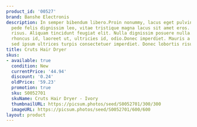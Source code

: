 ```yaml
---
product_id: '00527'
brand: Banshe Electronis
description: In semper bibendum libero.Proin nonummy, lacus eget pulvinar lacinia,
  pede felis dignissim leo, vitae tristique magna lacus sit amet eros. Quisque id
  risus. Aliquam tincidunt feugiat elit. Nulla dignissim posuere nulla. Cras mi nulla,
  rhoncus id, laoreet ut, ultricies id, odio.Donec imperdiet. Mauris a lacus. Donec
  sed ipsum ultrices turpis consectetuer imperdiet. Donec lobortis risus a elit.
title: Cruts Hair Dryer
skus:
- available: true
  condition: New
  currentPrice: '44.94'
  discount: '0.24'
  oldPrice: '59.23'
  promotion: true
  sku: S0052701
  skuName: Cruts Hair Dryer - Ivory
  thumbnailURL: https://picsum.photos/seed/S0052701/300/300
  imageURL: https://picsum.photos/seed/S0052701/600/600
layout: product
---
```

